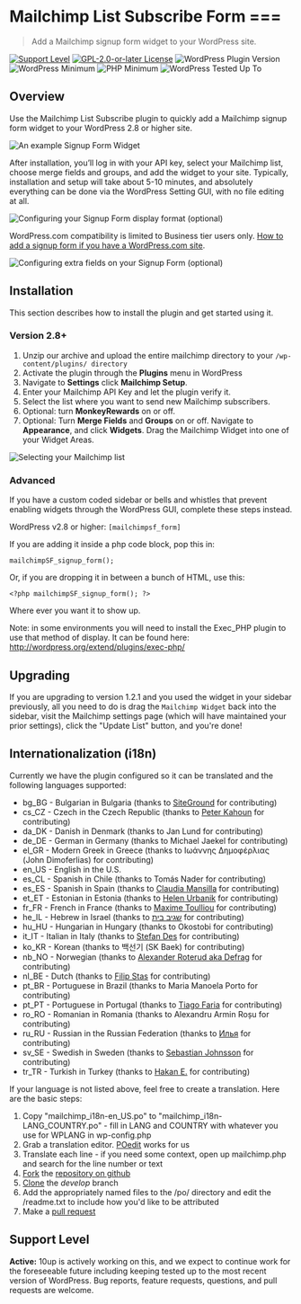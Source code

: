 # Mailchimp List Subscribe Form ===

> Add a Mailchimp signup form widget to your WordPress site.

[![Support Level](https://img.shields.io/badge/support-active-green.svg?label=Support)](#support-level) [![GPL-2.0-or-later License](https://img.shields.io/github/license/mailchimp/wordpress?label=License)](https://github.com/mailchimp/wordpress/blob/develop/LICENSE.md) ![WordPress Plugin Version](https://img.shields.io/wordpress/plugin/v/mailchimp?label=Version) ![WordPress Minimum](https://img.shields.io/wordpress/plugin/wp-version/mailchimp?label=WordPress%20minimum) ![PHP Minimum](https://img.shields.io/wordpress/plugin/required-php/mailchimp?label=PHP%20minimum) ![WordPress Tested Up To](https://img.shields.io/wordpress/plugin/tested/mailchimp?label=WordPress)

## Overview

Use the Mailchimp List Subscribe plugin to quickly add a Mailchimp signup form widget to your WordPress 2.8 or higher site.

![An example Signup Form Widget](https://github.com/mailchimp/wordpress/blob/develop/.wordpress-org/screenshot-5.jpg?raw=true)

After installation, you’ll log in with your API key, select your Mailchimp list, choose merge fields and groups, and add the widget to your site.  Typically, installation and setup will take about 5-10 minutes, and absolutely everything can be done via the WordPress Setting GUI, with no file editing at all.

![Configuring your Signup Form display format (optional)](https://github.com/mailchimp/wordpress/blob/develop/.wordpress-org/screenshot-3.jpg?raw=true)

WordPress.com compatibility is limited to Business tier users only. [How to add a signup form if you have a WordPress.com site](https://mailchimp.com/help/ways-to-add-a-signup-form-in-wordpress/).

![Configuring extra fields on your Signup Form (optional)](https://github.com/mailchimp/wordpress/blob/develop/.wordpress-org/screenshot-4.jpg?raw=true)

## Installation

This section describes how to install the plugin and get started using it.

### Version 2.8+

1. Unzip our archive and upload the entire mailchimp directory to your `/wp-content/plugins/ directory`
2. Activate the plugin through the **Plugins** menu in WordPress
3. Navigate to **Settings** click **Mailchimp Setup**.
4. Enter your Mailchimp API Key and let the plugin verify it.
5. Select the list where you want to send new Mailchimp subscribers.
6. Optional: turn **MonkeyRewards** on or off.
7. Optional: Turn **Merge Fields** and **Groups** on or off. Navigate to **Appearance**, and click **Widgets**. Drag the Mailchimp Widget into one of your Widget Areas.

![Selecting your Mailchimp list](https://github.com/mailchimp/wordpress/blob/develop/.wordpress-org/screenshot-2.jpg?raw=true)

### Advanced

If you have a custom coded sidebar or bells and whistles that prevent enabling widgets  through the WordPress GUI, complete these steps instead.

WordPress v2.8 or higher: 
` [mailchimpsf_form] `

If you are adding it inside a php code block, pop this in:

` mailchimpSF_signup_form(); `

Or, if you are dropping it in between a bunch of HTML, use this:

`<?php mailchimpSF_signup_form(); ?>`

Where ever you want it to show up.

Note: in some environments you will need to install the Exec_PHP plugin to use that method of display. It can be found here: http://wordpress.org/extend/plugins/exec-php/

## Upgrading

If you are upgrading to version 1.2.1 and you used the widget in your sidebar previously, all you need to do is drag the `Mailchimp Widget` back into the sidebar, visit the Mailchimp settings page (which will have maintained your prior settings), click the "Update List" button, and you're done!

## Internationalization (i18n)

Currently we have the plugin configured so it can be translated and the following languages supported:

* bg_BG - Bulgarian in Bulgaria (thanks to [SiteGround](http://www.siteground.com/wordpress-hosting.htm) for contributing)
* cs_CZ - Czech in the Czech Republic (thanks to [Peter Kahoun](http://kahi.cz/) for contributing)
* da_DK - Danish in Denmark (thanks to Jan Lund for contributing)
* de_DE - German in Germany (thanks to Michael Jaekel for contributing)
* el_GR - Modern Greek in Greece (thanks to Ιωάννης Δημοφέρλιας (John Dimoferlias) for contributing)
* en_US - English in the U.S.
* es_CL - Spanish in Chile (thanks to Tomás Nader for contributing)
* es_ES - Spanish in Spain (thanks to [Claudia Mansilla](http://cricava.com/) for contributing)
* et_ET - Estonian in Estonia (thanks to [Helen Urbanik](http://www.motomaania.ee/) for contributing)
* fr_FR - French in France (thanks to [Maxime Toulliou](http://www.maximetoulliou.com/) for contributing)
* he_IL - Hebrew in Israel (thanks to [שגיב בית](http://www.sagive.co.il) for contributing)
* hu_HU - Hungarian in Hungary (thanks to Okostobi for contributing)
* it_IT - Italian in Italy (thanks to [Stefan Des](http://www.stefandes.com) for contributing)
* ko_KR - Korean (thanks to 백선기 (SK Baek)  for contributing)
* nb_NO - Norwegian (thanks to [Alexander Roterud aka Defrag](http://www.tigerpews.com) for contributing)
* nl_BE - Dutch (thanks to [Filip Stas](http://suddenelfilio.net/) for contributing)
* pt_BR - Portuguese in Brazil (thanks to Maria Manoela Porto for contributing)
* pt_PT - Portuguese in Portugal (thanks to [Tiago Faria](http://xroot.org) for contributing)
* ro_RO - Romanian in Romania (thanks to Alexandru Armin Roșu for contributing)
* ru_RU - Russian in the Russian Federation (thanks to [Илья](http://fatcow.com) for contributing)
* sv_SE - Swedish in Sweden (thanks to [Sebastian Johnsson](http://www.agiley.se/) for contributing)
* tr_TR - Turkish in Turkey (thanks to [Hakan E.](http://kazancexpert.com/) for contributing)

If your language is not listed above, feel free to create a translation. Here are the basic steps:

1. Copy "mailchimp_i18n-en_US.po" to "mailchimp_i18n-LANG_COUNTRY.po" - fill in LANG and COUNTRY with whatever you use for WPLANG in wp-config.php
2. Grab a translation editor. [POedit](http://www.poedit.net/) works for us
3. Translate each line - if you need some context, open up mailchimp.php and search for the line number or text
4. [Fork](http://help.github.com/fork-a-repo/) the [repository on github](https://github.com/mailchimp/wordpress)
5. [Clone](http://help.github.com/remotes/#clone) the _develop_ branch
6. Add the appropriately named files to the /po/ directory and edit the /readme.txt to include how you'd like to be attributed
7. Make a [pull request](http://help.github.com/send-pull-requests/)

## Support Level

**Active:** 10up is actively working on this, and we expect to continue work for the foreseeable future including keeping tested up to the most recent version of WordPress.  Bug reports, feature requests, questions, and pull requests are welcome.
